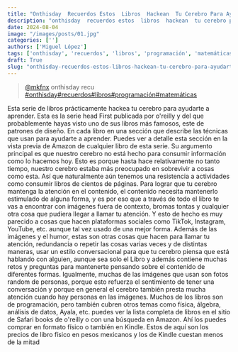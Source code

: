 ```yaml
---
title: "Onthisday  Recuerdos Estos  Libros  Hackean  Tu Cerebro Para Ayudarte A"
description: "onthisday  recuerdos estos  libros  hackean  tu cerebro para ayudarte a"
date: 2024-08-04
image: "/images/posts/01.jpg"
categories: ['']
authors: ['Miguel López']
tags: ['onthisday', 'recuerdos', 'libros', 'programación', 'matemáticas']
draft: True
slug: "onthisday-recuerdos-estos-libros-hackean-tu-cerebro-para-ayudarte-a"
---
```


<blockquote class="tiktok-embed" cite="{https://www.tiktok.com/@mkfnx/video/7347000222926507270}" data-video-id="7347000222926507270" style="max-width: 605px;min-width: 325px;" > <section> <a target="_blank" title="@mkfnx" href="https://www.tiktok.com/@mkfnx?refer=embed">@mkfnx</a> onthisday  recu </section> <a title="onthisday" target="_blank" href="https://www.tiktok.com/tag/onthisday?refer=embed">#onthisday</a><a title="recuerdos" target="_blank" href="https://www.tiktok.com/tag/recuerdos?refer=embed">#recuerdos</a><a title="libros" target="_blank" href="https://www.tiktok.com/tag/libros?refer=embed">#libros</a><a title="programación" target="_blank" href="https://www.tiktok.com/tag/programación?refer=embed">#programación</a><a title="matemáticas" target="_blank" href="https://www.tiktok.com/tag/matemáticas?refer=embed">#matemáticas</a> </blockquote> <script async src="https://www.tiktok.com/embed.js"></script>

Esta serie de libros prácticamente hackea tu cerebro para ayudarte a aprender. Esta es la serie head First publicada por o'reilly y del que probablemente hayas visto uno de sus libros más famosos, este de patrones de diseño. En cada libro en una sección que describe las técnicas que usan para ayudarte a aprender. Puedes ver a detalle esta sección en la vista previa de Amazon de cualquier libro de esta serie. Su argumento principal es que nuestro cerebro no está hecho para consumir información como lo hacemos hoy. Esto es porque hasta hace relativamente no tanto tiempo, nuestro cerebro estaba más preocupado en sobrevivir a cosas como esta. Así que naturalmente aún tenemos una resistencia a actividades como consumir libros de cientos de páginas. Para lograr que tu cerebro mantenga la atención en el contenido, el contenido necesita mantenerlo estimulado de alguna forma, y es por eso que a través de todo el libro te vas a encontrar con imágenes fuera de contexto, bromas tontas y cualquier otra cosa que pudiera llegar a llamar tu atención. Y esto de hecho es muy parecido a cosas que hacen plataformas sociales como TikTok, Instagram, YouTube, etc. aunque tal vez usado de una mejor forma. Además de las imágenes y el humor, estas son otras cosas que hacen para llamar tu atención, redundancia o repetir las cosas varias veces y de distintas maneras, usar un estilo conversacional para que tu cerebro piensa que está hablando con alguien, aunque sea solo el Libro y además contiene muchas retos y preguntas para mantenerte pensando sobre el contenido de diferentes formas. Igualmente, muchas de las imágenes que usan son fotos random de personas, porque esto refuerza el sentimiento de tener una conversación y porque en general el cerebro también presta mucha atención cuando hay personas en las imágenes. Muchos de los libros son de programación, pero también cubren otros temas como física, álgebra, análisis de datos, Ayala, etc. puedes ver la lista completa de libros en el sitio de Safari books de o'reilly o con una búsqueda en Amazon. Ahí los puedes comprar en formato físico o también en Kindle. Estos de aquí son los precios de libro físico en pesos mexicanos y los de Kindle cuestan menos de la mitad 